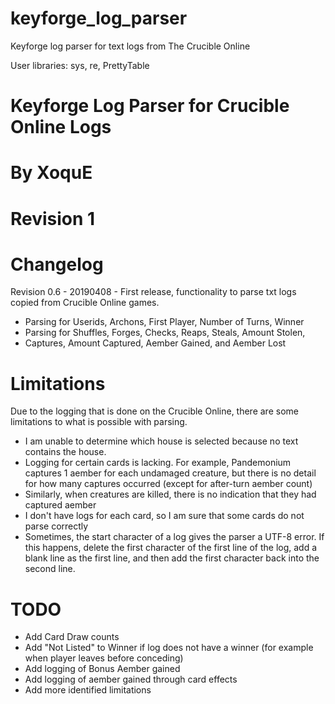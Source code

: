 # keyforge_log_parser
Keyforge log parser for text logs from The Crucible Online

User libraries: sys, re, PrettyTable


# Keyforge Log Parser for Crucible Online Logs
# By XoquE
# Revision 1

# Changelog
Revision 0.6 - 20190408 - First release, functionality to parse txt logs
copied from Crucible Online games.
- Parsing for Userids, Archons, First Player, Number of Turns, Winner
- Parsing for Shuffles, Forges, Checks, Reaps, Steals, Amount Stolen,
- Captures, Amount Captured, Aember Gained, and Aember Lost

# Limitations
Due to the logging that is done on the Crucible Online, there are some
limitations to what is possible with parsing.
- I am unable to determine which house is selected because no text contains
  the house.
- Logging for certain cards is lacking.  For example, Pandemonium captures
  1 aember for each undamaged creature, but there is no detail for how many
  captures occurred (except for after-turn aember count)
- Similarly, when creatures are killed, there is no indication that they
  had captured aember
- I don't have logs for each card, so I am sure that some cards do not
  parse correctly
- Sometimes, the start character of a log gives the parser a UTF-8 error.
  If this happens, delete the first character of the first line of the log,
  add a blank line as the first line, and then add the first character back
  into the second line.

# TODO
- Add Card Draw counts
- Add "Not Listed" to Winner if log does not have a winner (for example when
  player leaves before conceding)
- Add logging of Bonus Aember gained
- Add logging of aember gained through card effects
- Add more identified limitations
